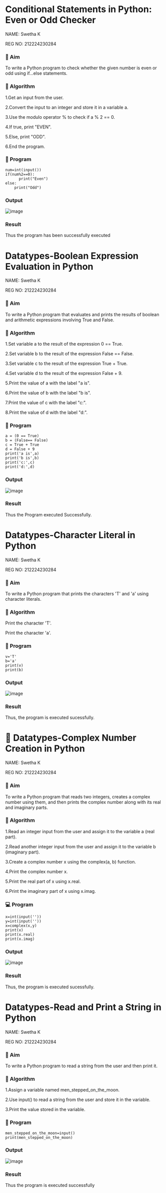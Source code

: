 # Conditional Statements in Python: Even or Odd Checker

NAME: Swetha K

REG NO: 212224230284

### 🎯 Aim

To write a Python program to check whether the given number is even or odd using if...else statements.

### 🧠 Algorithm

1.Get an input from the user.

2.Convert the input to an integer and store it in a variable a.

3.Use the modulo operator % to check if a % 2 == 0.

4.If true, print "EVEN".

5.Else, print "ODD".

6.End the program.

### 🧾 Program

```
num=int(input())
if(num%2==0):
      print("Even")
else:
    print("Odd")
```
### Output

![image](https://github.com/user-attachments/assets/de54da24-602f-4acd-a522-1d4d5db14d91)

### Result

Thus the program has been successfully executed

# Datatypes-Boolean Expression Evaluation in Python

NAME: Swetha K

REG NO: 212224230284

### 🎯 Aim
To write a Python program that evaluates and prints the results of boolean and arithmetic expressions involving True and False.

### 🧠 Algorithm


1.Set variable a to the result of the expression 0 == True.

2.Set variable b to the result of the expression False == False.

3.Set variable c to the result of the expression True + True.

4.Set variable d to the result of the expression False + 9.

5.Print the value of a with the label "a is".

6.Print the value of b with the label "b is".

7.Print the value of c with the label "c:".

8.Print the value of d with the label "d:".

### 🧾 Program

```
a = (0 == True)
b = (False== False)
c = True + True
d = False + 9
print('a is',a)
print('b is',b)
print('c:',c)
print('d:',d)
```
### Output

![image](https://github.com/user-attachments/assets/d736849c-32e5-4b45-9eb7-86565e344e99)

### Result

Thus the Program executed Successfully.

# Datatypes-Character Literal in Python

NAME: Swetha K

REG NO: 212224230284

### 🎯 Aim
To write a Python program that prints the characters 'T' and 'a' using character literals.

### 🧠 Algorithm

Print the character 'T'.

Print the character 'a'.

### 🧾 Program
```
v='T'
b='a'
print(v)
print(b)
```
### Output

![image](https://github.com/user-attachments/assets/75d9e19a-0979-48e2-9d74-99e863efa05d)

### Result

Thus, the program is executed sucessfully.

# 🧮 Datatypes-Complex Number Creation in Python

NAME: Swetha K

REG NO: 212224230284

### 🎯 Aim
To write a Python program that reads two integers, creates a complex number using them, and then prints the complex number along with its real and imaginary parts.

### 🧠 Algorithm

1.Read an integer input from the user and assign it to the variable a (real part).

2.Read another integer input from the user and assign it to the variable b (imaginary part).

3.Create a complex number x using the complex(a, b) function.

4.Print the complex number x.

5.Print the real part of x using x.real.

6.Print the imaginary part of x using x.imag.

### 💻 Program
```
x=int(input(''))
y=int(input(''))
x=complex(x,y)
print(x)
print(x.real)
print(x.imag)
```
### Output

![image](https://github.com/user-attachments/assets/832151e1-3ee4-49c1-82a0-a220f2de7751)

### Result

Thus, the program is executed sucessfully.

# Datatypes-Read and Print a String in Python

NAME: Swetha K

REG NO: 212224230284

### 🎯 Aim
To write a Python program to read a string from the user and then print it.

### 🧠 Algorithm

1.Assign a variable named men_stepped_on_the_moon.

2.Use input() to read a string from the user and store it in the variable.

3.Print the value stored in the variable.

### 🧾 Program
```
men_stepped_on_the_moon=input()
print(men_stepped_on_the_moon)
```
### Output
![image](https://github.com/user-attachments/assets/b2321df1-72af-4b41-9c64-92e0ed190e5a)

### Result
Thus the program is executed successfully










